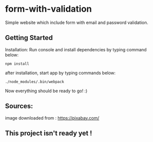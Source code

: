 # form-with-validation

Simple website which include form with email and password validation.

## Getting Started

Installation:
Run console and install dependencies by typing command below:

`npm install`

after installation, start app by typing commands below:

`./node_modules/.bin/webpack`

Now everything should be ready to go! :)

## Sources:

image downloaded from : https://pixabay.com/

## This project isn't ready yet !

